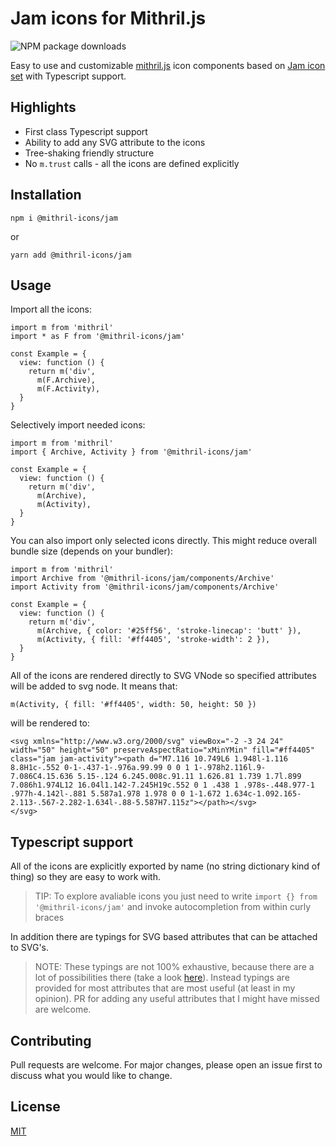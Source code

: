 # Jam icons for Mithril.js

![NPM package downloads](https://img.shields.io/npm/dw/@mithril-icons/jam?style=flat-square)

Easy to use and customizable [mithril.js](https://mithril.js.org/) icon components based on [Jam icon set](https://jam-icons.com/) with Typescript support.

## Highlights
- First class Typescript support
- Ability to add any SVG attribute to the icons
- Tree-shaking friendly structure
- No `m.trust` calls - all the icons are defined explicitly

## Installation

```
npm i @mithril-icons/jam
```
or
```
yarn add @mithril-icons/jam
```
## Usage
Import all the icons:
```
import m from 'mithril'
import * as F from '@mithril-icons/jam'

const Example = {
  view: function () {
    return m('div',
      m(F.Archive),
      m(F.Activity),
  }
}
```
Selectively import needed icons:
```
import m from 'mithril'
import { Archive, Activity } from '@mithril-icons/jam'

const Example = {
  view: function () {
    return m('div',
      m(Archive),
      m(Activity),
  }
}
```
You can also import only selected icons directly. This might reduce overall bundle size (depends on your bundler):
```
import m from 'mithril'
import Archive from '@mithril-icons/jam/components/Archive'
import Activity from '@mithril-icons/jam/components/Archive'

const Example = {
  view: function () {
    return m('div',
      m(Archive, { color: '#25ff56', 'stroke-linecap': 'butt' }),
      m(Activity, { fill: '#ff4405', 'stroke-width': 2 }),
  }
}
```
All of the icons are rendered directly to SVG VNode so specified attributes will be added to svg node. It means that:
```
m(Activity, { fill: '#ff4405', width: 50, height: 50 })
```
will be rendered to:
```
<svg xmlns="http://www.w3.org/2000/svg" viewBox="-2 -3 24 24" width="50" height="50" preserveAspectRatio="xMinYMin" fill="#ff4405" class="jam jam-activity"><path d="M7.116 10.749L6 1.948l-1.116 8.8H1c-.552 0-1-.437-1-.976a.99.99 0 0 1 1-.978h2.116l.9-7.086C4.15.636 5.15-.124 6.245.008c.91.11 1.626.81 1.739 1.7l.899 7.086h1.974L12 16.04l1.142-7.245H19c.552 0 1 .438 1 .978s-.448.977-1 .977h-4.142l-.881 5.587a1.978 1.978 0 0 1-1.672 1.634c-1.092.165-2.113-.567-2.282-1.634l-.88-5.587H7.115z"></path></svg>
</svg>
```
## Typescript support
All of the icons are explicitly exported by name (no string dictionary kind of thing) so they are easy to work with.

> TIP: To explore avaliable icons you just need to write `import {} from '@mithril-icons/jam'` and invoke autocompletion from within curly braces 

In addition there are typings for SVG based attributes that can be attached to SVG's.

> NOTE: These typings are not 100% exhaustive, because there are a lot of possibilities there (take a look [here](https://developer.mozilla.org/en-US/docs/Web/SVG/Attribute)). Instead typings are provided for most attributes that are most useful (at least in my opinion). PR for adding any useful attributes that I might have missed are welcome.

## Contributing
Pull requests are welcome. For major changes, please open an issue first to discuss what you would like to change.

## License
[MIT](https://choosealicense.com/licenses/mit/)
